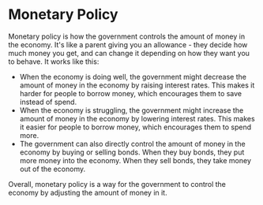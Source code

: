 # Monetary Policy

Monetary policy is how the government controls the amount of money in the economy. It's like a parent giving you an allowance - they decide how much money you get, and can change it depending on how they want you to behave. It works like this:

* When the economy is doing well, the government might decrease the amount of money in the economy by raising interest rates. This makes it harder for people to borrow money, which encourages them to save instead of spend.
* When the economy is struggling, the government might increase the amount of money in the economy by lowering interest rates. This makes it easier for people to borrow money, which encourages them to spend more.
* The government can also directly control the amount of money in the economy by buying or selling bonds. When they buy bonds, they put more money into the economy. When they sell bonds, they take money out of the economy.

Overall, monetary policy is a way for the government to control the economy by adjusting the amount of money in it.
